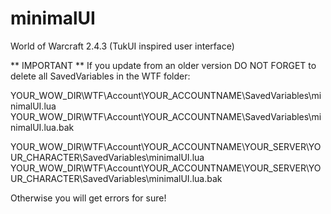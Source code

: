 # minimalUI
World of Warcraft 2.4.3 (TukUI inspired user interface) 


** IMPORTANT **
If you update from an older version DO NOT FORGET to delete all
SavedVariables in the WTF folder:

YOUR_WOW_DIR\WTF\Account\YOUR_ACCOUNTNAME\SavedVariables\minimalUI.lua
YOUR_WOW_DIR\WTF\Account\YOUR_ACCOUNTNAME\SavedVariables\minimalUI.lua.bak

YOUR_WOW_DIR\WTF\Account\YOUR_ACCOUNTNAME\YOUR_SERVER\YOUR_CHARACTER\SavedVariables\minimalUI.lua
YOUR_WOW_DIR\WTF\Account\YOUR_ACCOUNTNAME\YOUR_SERVER\YOUR_CHARACTER\SavedVariables\minimalUI.lua.bak

Otherwise you will get errors for sure!
